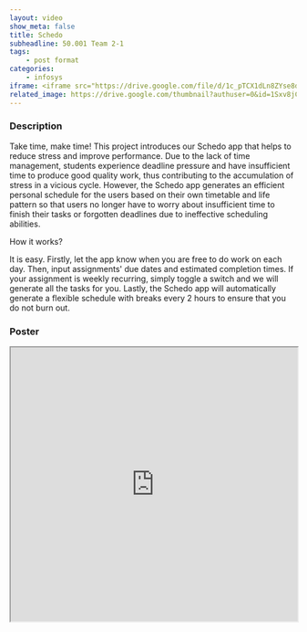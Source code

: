 ```yaml
---
layout: video
show_meta: false
title: Schedo
subheadline: 50.001 Team 2-1
tags:
    - post format
categories:
    - infosys
iframe: <iframe src="https://drive.google.com/file/d/1c_pTCX1dLn8ZYse8dMDu5CK5JcJLOpIu/preview" width="320" height="240"></iframe>
related_image: https://drive.google.com/thumbnail?authuser=0&id=1Sxv8jCG6p5ACUPcJR5YYJQfls1fCsYm8&sz=w300-h300-p-k-nu-iv1
---
```


### Description

Take time, make time! This project introduces our Schedo app that helps to reduce stress and improve performance. Due to the lack of time management, students experience deadline pressure and have insufficient time to produce good quality work, thus contributing to the accumulation of stress in a vicious cycle. However, the Schedo app generates an efficient personal schedule for the users based on their own timetable and life pattern so that users no longer have to worry about insufficient time to finish their tasks or forgotten deadlines due to ineffective scheduling abilities.

How it works?

It is easy. Firstly, let the app know when you are free to do work on each day. Then, input assignments' due dates and estimated completion times. If your assignment is weekly recurring, simply toggle a switch and we will generate all the tasks for you. Lastly, the Schedo app will automatically generate a flexible schedule with breaks every 2 hours to ensure that you do not burn out.

### Poster

<iframe src="https://drive.google.com/file/d/1Sxv8jCG6p5ACUPcJR5YYJQfls1fCsYm8/preview" width="100%" height="480"></iframe>
